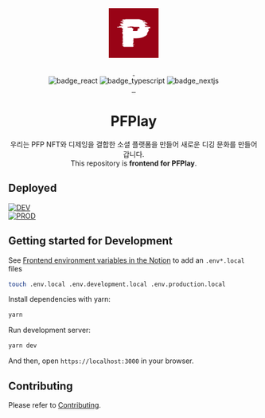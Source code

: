 <div align="center">
  <img src="../public/images/Logo/Symbol_medium_red.png" alt="Logo" width="100px">
  <br />
  <br />
  <a aria-label="Node Version" href="https://chequer.slack.com/archives/C046888P2Q0">
      <img alt="" src="https://img.shields.io/badge/node->=18.17.0-339933?logo=nodedotjs">
  </a>
  <a aria-label="Npm Version" href="https://chequer.slack.com/archives/C046888P2Q0">
      <img alt="" src="https://img.shields.io/badge/npm->=9.6.7-CB3837?logo=npm">
  </a>
  <br />
  <img alt="badge_react" src="https://img.shields.io/badge/React-61DAFB?style=for-the-badge&logo=React&logoColor=black" />
  <img alt="badge_typescript" src="https://img.shields.io/badge/typescript-3178C6?style=for-the-badge&logo=typescript&logoColor=white" />
  <img alt="badge_nextjs" src="https://img.shields.io/badge/NEXT.JS-000000?style=for-the-badge&logo=next.js&logoColor=white" />
  <br />
  <a aria-label="Front Slack Channel" href="https://pfplay.slack.com/archives/C051ZQSV205">
      <img alt="" src="https://img.shields.io/badge/slack-4A154B?logo=slack">
  </a>
  <a aria-label="Front Notion Notion" href="https://www.notion.so/pfplay/FE-5e7cd836945f47b98c49e2c66e4bf949?pvs=4">
      <img alt="" src="https://img.shields.io/badge/wiki-black?logo=notion">
  </a>
  <a aria-label="Figma" href="https://www.figma.com/file/9I5PR6OqN8cHJ7WVTOKe00/PFPlay-GUI-%EC%84%A4%EA%B3%84%EC%84%9C-%ED%95%A9%EB%B3%B8?type=design&node-id=1%3A17&mode=design&t=v01tSWKTB86CkcfO-1">
      <img alt="" src="https://img.shields.io/badge/Figma-black?logo=figma&logoColor=F24E1E">
  </a>
  <h1>PFPlay</h1>
  <p>
      우리는 PFP NFT와 디제잉을 결합한 소셜 플랫폼을 만들어 새로운 디깅 문화를 만들어갑니다.
      <br />
      This repository is <strong>frontend for PFPlay</strong>.
  </p>
</div>

## Deployed

[![DEV](https://img.shields.io/badge/DEV-https%3A%2F%2Fpfplay--web.vercel.app-blue)](https://pfplay-web.vercel.app)
<br/>
[![PROD](https://img.shields.io/badge/PROD-https%3A%2F%2Fpfplay.io-blue)](https://pfplay.io)

## Getting started for Development

See [Frontend environment variables in the Notion](https://www.notion.so/pfplay/FE-bf4846ff10e74216871d972effa252c2?pvs=4) to add an `.env*.local` files

```bash
touch .env.local .env.development.local .env.production.local
```

Install dependencies with yarn:

```bash
yarn
```

Run development server:

```bash
yarn dev
```

And then, open `https://localhost:3000` in your browser.

## Contributing

Please refer to [Contributing](./CONTRIBUTING.md).
